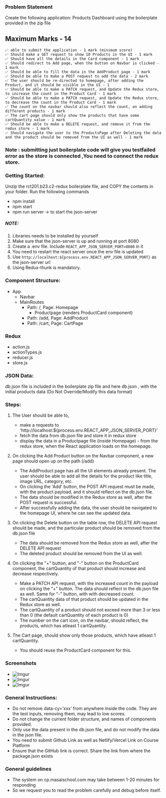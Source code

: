 ### Problem Statement

Create the following application: Products Dashboard using the boilerplate provided in the zip file

## Maximum Marks - 14

```
✅ able to submit the application - 1 mark (minimum score)
✅ Should make a GET request to show 10 Products in the UI - 1 mark
✅ Should have all the details in the Card component - 1 mark
✅ Should redirect to Add page, when the button on Navbar is clicked - 1 mark
✅ Should be able to fill the data in the AddProduct page - 1 mark
✅ Should be able to make a POST request to add the data - 2 mark
✅ The user should be re-directed to homepage, after adding the Product, and it should be visible in the UI - 1
✅ Should be able to make a PATCH request, and Update the Redux store, to increase the count in the Product Card - 1 mark
✅ Should be able to make a PATCH request, and Update the Redux store, to decrease the count in the Product Card - 1 mark
✅ The count on the navbar should also reflect the count, on adding different products - 1 mark
✅ The cart page should only show the products that have some cartQuantity value - 1 mark
✅ Should be able to make a DELETE request, and remove it from the redux store - 1 mark
✅ Should navigate the user to the ProductsPage after Deleting the data and the product should be removed from the UI as well - 1 mark
```

 ### Note : submitting just boilerplate code will give you testfailed error as the store is connected ,You need to connect the redux store.
### Getting Started:

Unzip the rct201.b23.c2-redux boilerplate file, and COPY the contents in your folder.
Run the following commands

- npm install
- npm start
- npm run server -> to start the json-server

##### NOTE:

1. Libraries needs to be installed by yourself
2. Make sure that the json-server is up and running at port 8080
3. Create a .env file. Include `REACT_APP_JSON_SERVER_PORT=8080` in it
4. You need to restart the react server once the env file is updated
5. Use `http://localhost:${process.env.REACT_APP_JSON_SERVER_PORT}` as the json-server url
6. Using Redux-thunk is mandatory.

### Component Structure:

- App
  - Navbar
  - MainRoutes
    - Path: /, Page: Homepage
      - Productpage (renders ProductCard component)
    - Path: /add, Page: AddProduct
    - Path: /cart, Page: CartPage

### Redux

- action.js
- actionTypes.js
- reducer.js
- store.js

### JSON Data:

db.json file is included in the boilerplate zip file and here db.json , with the initial products data (Do Not Override/Modify this data format)

### Steps:

1. The User should be able to,

   - make a requests to ‘http://localhost:${process.env.REACT_APP_JSON_SERVER_PORT}’
   - fetch the data from db.json file and store it in redux store
   - display the data in a Productpage file (inside Homepage) - from the redux store, when the React application loads on the homepage.

2. On clicking the Add Product button on the Navbar component, a new page should open up on the path (/add)

   - The AddProduct page has all the UI elements already present. The user should be able to add all the details for the product like title, image URL, category, etc.
   - On clicking the 'Add' button, the POST API request must be made, with the product payload, and it should reflect on the db.json file.
   - The data should be modified in the Redux store as well, after the POST request is successful.
   - After successfully adding the data, the user should be navigated to the homepage UI, where he can see the updated data.

3. On clicking the Delete button on the table row, the DELETE API request should be made, and the particular product should be removed from the db.json file

   - The data should be removed from the Redux store as well, after the DELETE API request
   - The deleted product should be removed from the UI as well.

4. On clicking the "+" button, and "-" button on the ProductCard component, the cartQuantity of that product should increase and decrease respectively.

   - Make a PATCH API request, with the increased count in the payload on clicking the "+" button. The data should reflect in the db.json file as well. Same for "-" button, with with decreased count.
   - The cartQuantity data of that product should be updated in the Redux store as well.
   - The cartQuantity of a product should not exceed more than 3 or less than 0 (the default cartQuantity of each product is 0)
   - The number on the cart icon, on the navbar, should reflect, the products, which has atleast 1 cartQuantity.

5. The Cart page, should show only those products, which have atleast 1 cartQuantity.
   - You should reuse the ProductCard component for this.

### Screenshots

- ![Imgur](https://i.imgur.com/CGda0Hn.png)
- ![Imgur](https://i.imgur.com/plTZpcR.png)
- ![Imgur](https://i.imgur.com/jzDnE2N.png)

### General Instructions:

- Do not remove data-cy=’xxx’ from anywhere inside the code. They are the test inputs, removing them, may lead to low scores.
- Do not change the current folder structure, and names of components provided.
- Only use the data present in the db.json file, and do not modify the data in the json file.
- You need to submit Github Link as well as Netlify/Vercel Link on Course Platform
- Ensure that the GitHub link is correct. Share the link from where the package.json exists

### General guidelines

- The system on cp.masaischool.com may take between 1-20 minutes for responding
- So we request you to read the problem carefully and debug before itself.
